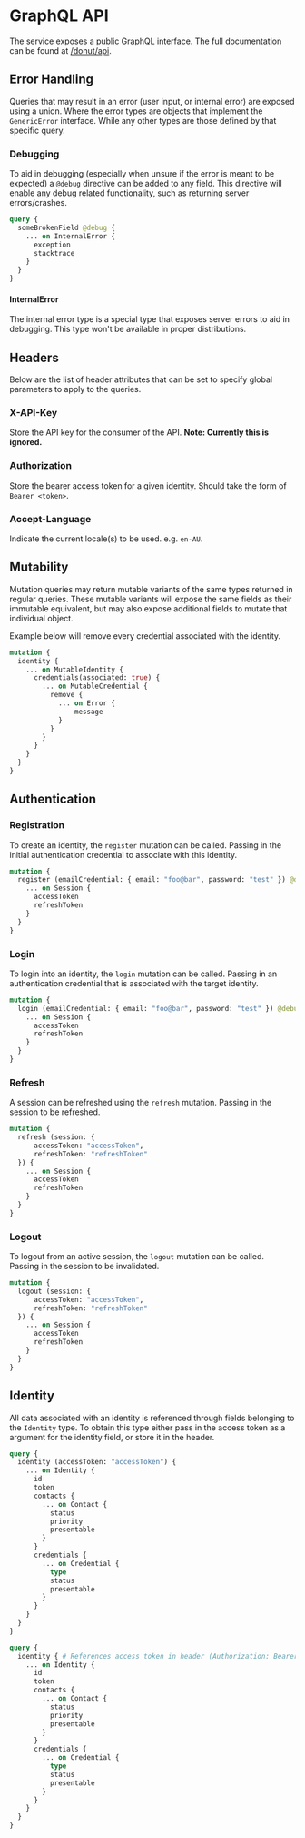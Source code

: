 # GraphQL API

The service exposes a public GraphQL interface. The full documentation can be found at [/donut/api](/donut/api).

## Error Handling

Queries that may result in an error (user input, or internal error) are exposed using a union. Where the error types are objects that implement the `GenericError` interface. While any other types are those defined by that specific query.

### Debugging

To aid in debugging (especially when unsure if the error is meant to be expected) a `@debug` directive can be added to any field. This directive will enable any debug related functionality, such as returning server errors/crashes.

```graphql
query {
  someBrokenField @debug {
    ... on InternalError {
      exception
      stacktrace
    }
  }
}
```

#### InternalError

The internal error type is a special type that exposes server errors to aid in debugging. This type won't be available in proper distributions.


## Headers

Below are the list of header attributes that can be set to specify global parameters to apply to the queries.

### X-API-Key

Store the API key for the consumer of the API. **Note: Currently this is ignored.**

### Authorization

Store the bearer access token for a given identity. Should take the form of `Bearer <token>`.

### Accept-Language

Indicate the current locale(s) to be used. e.g. `en-AU`.


## Mutability
Mutation queries may return mutable variants of the same types returned in regular queries. These mutable variants will expose the same fields as their immutable equivalent, but may also expose additional fields to mutate that individual object.

Example below will remove every credential associated with the identity.

```graphql
mutation {
  identity {
    ... on MutableIdentity {
      credentials(associated: true) {
        ... on MutableCredential {
          remove {
            ... on Error {
                message
            }
          }
        }
      }
    }
  }
}
```


## Authentication

### Registration

To create an identity, the `register` mutation can be called. Passing in the initial authentication credential to associate with this identity.

```graphql
mutation {
  register (emailCredential: { email: "foo@bar", password: "test" }) @debug {
    ... on Session {
      accessToken
      refreshToken
    }
  }
}
```

### Login

To login into an identity, the `login` mutation can be called. Passing in an authentication credential that is associated with the target identity.

```graphql
mutation {
  login (emailCredential: { email: "foo@bar", password: "test" }) @debug {
    ... on Session {
      accessToken
      refreshToken
    }
  }
}
```

### Refresh

A session can be refreshed using the `refresh` mutation. Passing in the session to be refreshed.

```graphql
mutation {
  refresh (session: {
      accessToken: "accessToken",
      refreshToken: "refreshToken"
  }) {
    ... on Session {
      accessToken
      refreshToken
    }
  }
}
```

### Logout

To logout from an active session, the `logout` mutation can be called. Passing in the session to be invalidated.

```graphql
mutation {
  logout (session: {
      accessToken: "accessToken",
      refreshToken: "refreshToken"
  }) {
    ... on Session {
      accessToken
      refreshToken
    }
  }
}
```


## Identity

All data associated with an identity is referenced through fields belonging to the `Identity` type. To obtain this type either pass in the access token as a argument for the identity field, or store it in the header.

```graphql
query {
  identity (accessToken: "accessToken") {
    ... on Identity {
      id
      token
      contacts {
        ... on Contact {
          status
          priority
          presentable
        }
      }
      credentials {
        ... on Credential {
          type
          status
          presentable
        }
      }
    }
  }
}

query {
  identity { # References access token in header (Authorization: Bearer accessToken)
    ... on Identity {
      id
      token
      contacts {
        ... on Contact {
          status
          priority
          presentable
        }
      }
      credentials {
        ... on Credential {
          type
          status
          presentable
        }
      }
    }
  }
}
```
